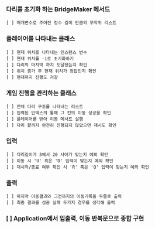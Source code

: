 ### 다리를 초기화 하는 BridgeMaker 메서드
    [ ] 매개변수로 주어진 정수 길이 만큼의 무작위 리스트

### 플레이어를 나타내는 클래스
    [ ] 현재 위치를 나타내는 인스턴스 변수
    [ ] 현재 위치를 -1로 초기화하기
    [ ] 다리의 마지막 까지 도달했는지 확인
    [ ] 위치 증가 후 현재 위치가 정답인지 확인
    [ ] 현재까지 진행도 저장

### 게임 진행을 관리하는 클래스
    [ ] 전체 다리 구조를 나타내는 리스트
    [ ] 입력된 인덱스의 통해 그 칸의 이동 성공을 확인
    [ ] 플레이어를 받아 이동 메서드 실행
    [ ] 다리 끝까지 완전히 진행되지 않았으면 재시도 확인

### 입력
    [ ] 다리길이가 3에서 20 사이가 맞는지 예외 확인
    [ ] 이동 시 'U' 혹은 'D' 입력이 맞는지 예외 확인
    [ ] 재시작/종료 여부 확인 시 'R' 혹은 'Q' 입력이 맞는지 예외 확인

### 출력
    [ ] 마지막 이동결과와 그전까지의 이동기록을 두줄로 출력
    [ ] 최종 결과를 성공 실패 두가지 경우를 생각해 출력

### [ ] Application에서 입출력, 이동 반복문으로 종합 구현
